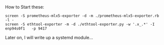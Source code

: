 How to Start these:

```
screen -S prometheus-mlx5-exporter -d -m ./prometheus-mlx5-exporter.rb  -l -
screen -S ethtool-exporter -m -d ./ethtool-exporter.py -w '.x_.*' -I enp94s0f1   -p 9417
```
Later on, I will write up a systemd module...

